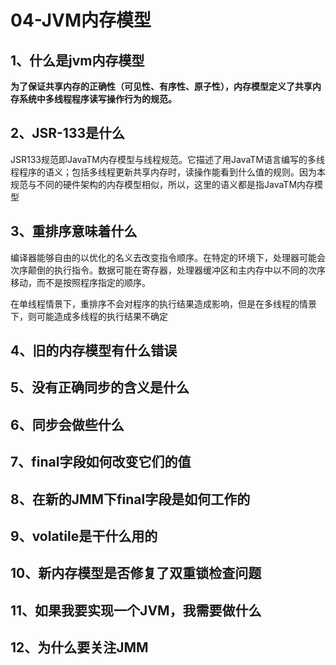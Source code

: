 # 04-JVM内存模型

## 1、什么是jvm内存模型

​     **为了保证共享内存的正确性（可见性、有序性、原子性），内存模型定义了共享内存系统中多线程程序读写操作行为的规范。**

## 2、JSR-133是什么

​		JSR133规范即JavaTM内存模型与线程规范。它描述了用JavaTM语言编写的多线程程序的语义；包括多线程更新共享内存时，读操作能看到什么值的规则。因为本规范与不同的硬件架构的内存模型相似，所以，这里的语义都是指JavaTM内存模型

## 3、重排序意味着什么

​		编译器能够自由的以优化的名义去改变指令顺序。在特定的环境下，处理器可能会次序颠倒的执行指令。数据可能在寄存器，处理器缓冲区和主内存中以不同的次序移动，而不是按照程序指定的顺序。

​		在单线程情景下，重排序不会对程序的执行结果造成影响，但是在多线程的情景下，则可能造成多线程的执行结果不确定

## 4、旧的内存模型有什么错误

## 5、没有正确同步的含义是什么

## 6、同步会做些什么

## 7、final字段如何改变它们的值

## 8、在新的JMM下final字段是如何工作的

## 9、volatile是干什么用的

## 10、新内存模型是否修复了双重锁检查问题

## 11、如果我要实现一个JVM，我需要做什么

## 12、为什么要关注JMM

